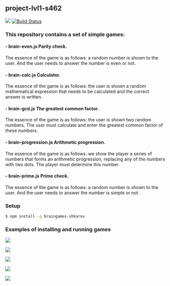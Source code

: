 ## project-lvl1-s462
<a href="https://codeclimate.com/github/shkarov/project-lvl1-s462/maintainability"><img src="https://api.codeclimate.com/v1/badges/4701cfeecb6af2ebf274/maintainability" /></a> [![Build Status](https://travis-ci.org/shkarov/project-lvl1-s462.svg?branch=master)](https://travis-ci.org/shkarov/project-lvl1-s462)
### This repository contains a set of simple games:
#### - brain-even.js Parity check.
The essence of the game is as follows: a random number is shown to the user. And the user needs to answer the number is even or not.
#### - brain-calc.js Calculator. 
The essence of the game is as follows: the user is shown a random mathematical expression that needs to be calculated and the correct answer is written.
#### - brain-gcd.js The greatest common factor. 
The essence of the game is as follows: the user is shown two random numbers. The user must calculate and enter the greatest common factor of these numbers.
#### - brain-progression.js Arithmetic progression. 
The essence of the game is as follows: we show the player a series of numbers that forms an arithmetic progression, replacing any of the numbers with two dots. The player must determine this number.
#### - brain-prime.js Prime check. 
The essence of the game is as follows: a random number is shown to the user. And the user needs to answer the number is simple or not.
### Setup
```sh
$ npm install -g braingames-shkarov
```
### Examples of installing and running games
<a href="https://asciinema.org/a/RdV0H9wL6HU4pE23OW7t7CRLT" target="_blank"><img src="https://asciinema.org/a/RdV0H9wL6HU4pE23OW7t7CRLT.svg" /></a>

<a href="https://asciinema.org/a/HrOpX4ca78Th8NtxbDPLGC2P2" target="_blank"><img src="https://asciinema.org/a/HrOpX4ca78Th8NtxbDPLGC2P2.svg" /></a>

<a href="https://asciinema.org/a/AylhNANSvHx74OCqjpMJmIQcP" target="_blank"><img src="https://asciinema.org/a/AylhNANSvHx74OCqjpMJmIQcP.svg" /></a>

<a href="https://asciinema.org/a/GP3zIQulfWaPo6XzS6Ww9FuOm" target="_blank"><img src="https://asciinema.org/a/GP3zIQulfWaPo6XzS6Ww9FuOm.svg" /></a>

<a href="https://asciinema.org/a/Xy6sKBJpQlMp2G2GpPp7MHrBS" target="_blank"><img src="https://asciinema.org/a/Xy6sKBJpQlMp2G2GpPp7MHrBS.svg" /></a>
